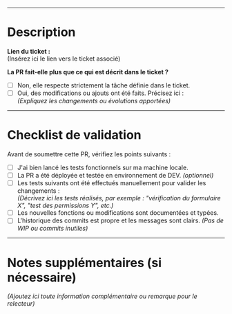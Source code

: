 
---

# Description

**Lien du ticket :**  
(Insérez ici le lien vers le ticket associé)

**La PR fait-elle plus que ce qui est décrit dans le ticket ?**  
- [ ] Non, elle respecte strictement la tâche définie dans le ticket.
- [ ] Oui, des modifications ou ajouts ont été faits. Précisez ici :  
  *(Expliquez les changements ou évolutions apportées)*

---

# Checklist de validation

Avant de soumettre cette PR, vérifiez les points suivants :

- [ ] J'ai bien lancé les tests fonctionnels sur ma machine locale.
- [ ] La PR a été déployée et testée en environnement de DEV. *(optionnel)*
- [ ] Les tests suivants ont été effectués manuellement pour valider les changements :  
  *(Décrivez ici les tests réalisés, par exemple : "vérification du formulaire X", "test des permissions Y", etc.)*
- [ ] Les nouvelles fonctions ou modifications sont documentées et typées.
- [ ] L'historique des commits est propre et les messages sont clairs. *(Pas de WIP ou commits inutiles)*

---

# Notes supplémentaires (si nécessaire)

*(Ajoutez ici toute information complémentaire ou remarque pour le relecteur)*
